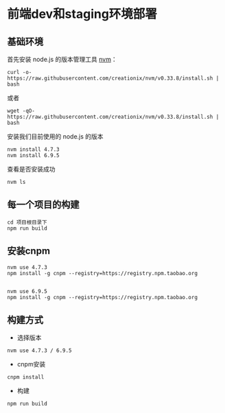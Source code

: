# 前端dev和staging环境部署

## 基础环境

首先安装 node.js 的版本管理工具 [nvm](https://github.com/creationix/nvm)：

```
curl -o- https://raw.githubusercontent.com/creationix/nvm/v0.33.8/install.sh | bash
```

或者

```
wget -qO- https://raw.githubusercontent.com/creationix/nvm/v0.33.8/install.sh | bash
```

安装我们目前使用的 node.js 的版本

```
nvm install 4.7.3
nvm install 6.9.5
```

查看是否安装成功

```
nvm ls
```

## 每一个项目的构建

```
cd 项目根目录下
npm run build
```

## 安装cnpm
```
nvm use 4.7.3
npm install -g cnpm --registry=https://registry.npm.taobao.org


nvm use 6.9.5
npm install -g cnpm --registry=https://registry.npm.taobao.org
```

## 构建方式
- 选择版本
```
nvm use 4.7.3 / 6.9.5
```
- cnpm安装
```
cnpm install
```
- 构建
```
npm run build
```
